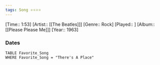 ```yaml
---
tags: Song ⭐⭐⭐⭐ 
---
```

[Time:: 1:53]
[Artist:: [[The Beatles]]]
[Genre:: Rock]
[Played:: ]
[Album:: [[Please Please Me]]]
[Year:: 1963]
### Dates
````dataview
TABLE Favorite_Song
WHERE Favorite_Song = "There's A Place"
````